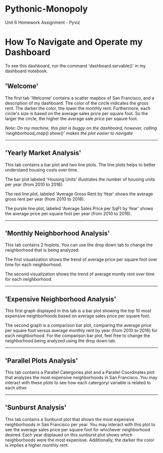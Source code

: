 # Pythonic-Monopoly
Unit 6 Homework Assignment - Pyviz

# How To Navigate and Operate my Dashboard 

To see this dashboard, run the command 'dashboard.servable()' in my dashboard notebook.

## 'Welcome'
The first tab 'Welcome' contains a scatter mapbox of San Francisco, and a description of my dashboard. 
The color of the circle indicates the gross rent. The darker the color, the lower the monthly rent.
Furthermore, each circle's size is based on the average sales price per square foot. So the larger the circle, the higher the average sale price per sqaure foot.

*Note: On my machine, this plot is buggy on the dashboard, however, calling 'neighborhood_map().show()' makes the plot easier to navigate*

---

## 'Yearly Market Analysis'
This tab contains a bar plot and two line plots. The line plots helps to better understand housing costs over time.

The bar plot labeled 'Housing Units' illustrates the number of housing units per year (from 2010 to 2016).

The red line plot, labeled 'Average Gross Rent by Year' shows the average gross rent per year (from 2010 to 2016).

The purple line plot, labeled 'Average Sales Price per SqFt by Year' shows the average price per square foot per year (from 2010 to 2016).

---

## 'Monthly Neighborhood Analysis'
This tab contains 2 hvplots. You can use the drop down tab to change the neighborhood that is being analyzed. 

The first visualization shows the trend of average price per square foot over time for each neighborhood.

The second visualization shows the trend of average montly rent over time for each neighborhood.

---

## 'Expensive Neighborhood Analysis'
This first graph displayed in this tab is a bar plot showing the top 10 most expensive neighborhoods based on average sales price per square foot.

The second graph is a comparison bar plot, comparing the average price per square foot versus average monthly rent by year (from 2010 to 2016) for each neighborhood.
For the comparison bar plot, feel free to change the neighborhood being analyzed using the drop down tab.

---

## 'Parallel Plots Analysis'
This tab contains a Parallel Catergories plot and a Parallel Coordinates plot that analyzes the most expensive neighborhoods in San Francisco.
You may interact with these plots to see how each catergory/ variable is related to each other.

---

## 'Sunburst Analysis'
This tab contains a Sunburst plot that shows the most expensive neighborhoods in San Francisco per year.
You may interact with this plot to see the average sales price per square foot for whichever neighborhood desired. Each year displaued on this sunburst plot shows which neighborhoods were the most expenisve. Additionally, the darker the color is implies a higher monthly rent. 





